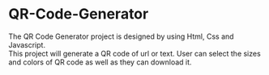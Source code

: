 # QR-Code-Generator
The QR Code Generator project is designed by using Html, Css and Javascript.<br>
This project will generate a QR code of url or text. User can select the sizes and colors of QR code as well as they can download it. 
